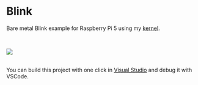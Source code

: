 <h1>Blink</h1>

<p>
Bare metal Blink example for Raspberry Pi 5 using my <a href="https://github.com/svenbieg/Core">kernel</a>.
</p>
<br />

<img src="https://github.com/user-attachments/assets/d6a96592-7131-46cd-b393-7d10fd25c553" /><br />
<br />

You can build this project with one click in <a href="https://visualstudio.microsoft.com/de/">Visual Studio</a> and debug it with VSCode.
